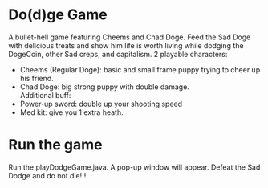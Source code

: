 # Do(d)ge Game
 A bullet-hell game featuring Cheems and Chad Doge. Feed the Sad Doge with delicious treats and show him life is worth living while dodging the DogeCoin, other Sad creps, and capitalism.
 2 playable characters:
 - Cheems (Regular Doge): basic and small frame puppy trying to cheer up his friend.
 - Chad Doge: big strong puppy with double damage.
   <br>
Additional buff:
 - Power-up sword: double up your shooting speed
 - Med kit: give you 1 extra heath.
# Run the game
Run the playDodgeGame.java. A pop-up window will appear. Defeat the Sad Dodge and do not die!!!

